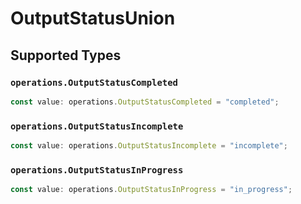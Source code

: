 # OutputStatusUnion


## Supported Types

### `operations.OutputStatusCompleted`

```typescript
const value: operations.OutputStatusCompleted = "completed";
```

### `operations.OutputStatusIncomplete`

```typescript
const value: operations.OutputStatusIncomplete = "incomplete";
```

### `operations.OutputStatusInProgress`

```typescript
const value: operations.OutputStatusInProgress = "in_progress";
```

